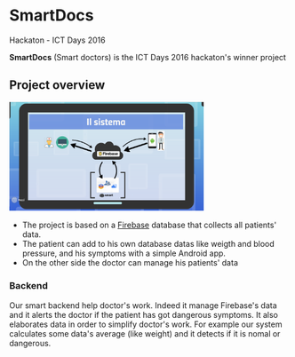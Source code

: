 # SmartDocs
Hackaton - ICT Days 2016

**SmartDocs** (Smart doctors) is the ICT Days 2016 hackaton's winner project

## Project overview
<a href="http://prezi.com/fm944mb3gyl2/?utm_campaign=share&utm_medium=copy"><img src="/images/prezi.png" width="350" alt="Prezi"/></a></br>
* The project is based on a [Firebase](https://smartdocs.firebaseio.com) database that collects all patients' data.</br>
* The patient can add to his own database datas like weigth and blood pressure, and his symptoms with a simple Android app.</br>
* On the other side the doctor can manage his patients' data </br>

### Backend
Our smart backend help doctor's work. Indeed it manage Firebase's data and it alerts the doctor if the patient has got dangerous symptoms. It also elaborates data in order to simplify doctor's work. For example our system calculates some data's average (like weight) and it detects if it is nomal or dangerous.

